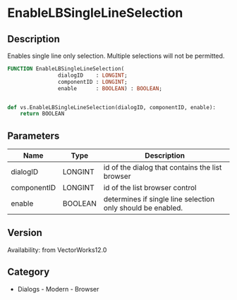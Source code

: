 # EnableLBSingleLineSelection

## Description
Enables single line only selection.  Multiple selections will not be permitted.

```pascal
FUNCTION EnableLBSingleLineSelection(
				dialogID    : LONGINT;
				componentID : LONGINT;
				enable      : BOOLEAN) : BOOLEAN;
```

```python

def vs.EnableLBSingleLineSelection(dialogID, componentID, enable):
    return BOOLEAN
```

## Parameters
|Name|Type|Description|
|---|---|---|
|dialogID|LONGINT|id of the dialog that contains the list browser|
|componentID|LONGINT|id of the list browser control|
|enable|BOOLEAN|determines if single line selection only should be enabled.|

## Version
Availability: from VectorWorks12.0
## Category
* Dialogs - Modern - Browser

